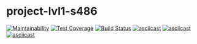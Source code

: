 # project-lvl1-s486
[![Maintainability](https://api.codeclimate.com/v1/badges/485b1377dfe48e14b58a/maintainability)](https://codeclimate.com/github/Vokvorob/project-lvl1-s486/maintainability)
[![Test Coverage](https://api.codeclimate.com/v1/badges/485b1377dfe48e14b58a/test_coverage)](https://codeclimate.com/github/Vokvorob/project-lvl1-s486/test_coverage)
[![Build Status](https://travis-ci.com/Vokvorob/project-lvl1-s486.svg?branch=master)](https://travis-ci.com/Vokvorob/project-lvl1-s486)
[![asciicast](https://asciinema.org/a/Z0PmPptiKO0kIIT8sM3eZ3rjm.svg)](https://asciinema.org/a/Z0PmPptiKO0kIIT8sM3eZ3rjm?autoplay=1)
[![asciicast](https://asciinema.org/a/v0Ff89BZuJ9KHPb2yHU4DaDnH.svg)](https://asciinema.org/a/v0Ff89BZuJ9KHPb2yHU4DaDnH?autoplay=1)
[![asciicast](https://asciinema.org/a/SBIP0nYrJ6j1zgT1UiLWXSRse)](https://asciinema.org/a/SBIP0nYrJ6j1zgT1UiLWXSRse?autoplay=1)
